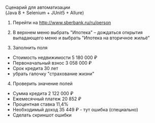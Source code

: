 Сценарий для автоматизации\
(Java 8 + Selenium + JUnit5 + Allure)

1) Перейти на http://www.sberbank.ru/ru/person

2) В верхнем меню выбрать "Ипотека" – дождаться
   открытия выпадающего меню и выбрать "Ипотека на вторичное жильё"

3) Заполнить поля
- Стоимость недвижимости 5 180 000 ₽
- Первоначальный взнос 3 058 000 ₽
- Срок кредита 30 лет
- убрать галочку "страхование жизни"

4) Проверить значение полей
- Сумма кредита 2 122 000 ₽
- Ежемесячный платеж 20 852 ₽
- Процентная ставка 11,4%
- Необходимый доход 35 449 ₽ - тут ошибка (специально)
- Сделать скриншот ошибки